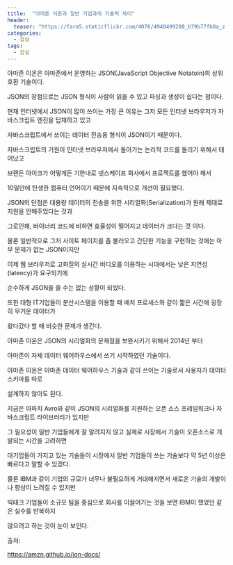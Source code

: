 ```yaml
---
title:  "아마존 이온과 일반 기업과의 기술력 차이"
header:
  teaser: "https://farm5.staticflickr.com/4076/4940499208_b79b77fb0a_z.jpg"
categories: 
  - 잡설
tags:
  - 잡설
---
```

  
  아마존 이온은 아마존에서 운영하는 JSON(JavaScript Objective Notatoin)의 상위호환 기술이다.
  
  JSON의 장점으로는 JSON 형식이 사람이 읽을 수 있고 파싱과 생성이 쉽다는 점이다.
  
  현재 인터넷에서 JSON이 많이 쓰이는 가장 큰 이유는 그저 모든 인터넷 브라우저가 자바스크립트 엔진을 탑재하고 있고
  
  자바스크립트에서 쓰이는 데이터 전송용 형식이 JSON이기 때문이다.
  
  자바스크립트의 기원이 인터넷 브라우저에서 돌아가는 논리적 코드를 돌리기 위해서 태어났고
  
  브랜든 아이크가 어떻게든 기한내로 넷스케이프 회사에서 프로젝트를 했어야 해서
  
  10일만에 탄생한 컴퓨터 언어이기 때문에 지속적으로 개선이 필요했다.
  
  JSON의 단점은 대용량 데이터의 전송을 위한 시리얼화(Serialization)가 원래 제대로 지원을 안해주었다는 것과
  
  그로인해, 바이너리 코드에 비하면 효율성이 떨어지고 데이터가 크다는 것 이다.
  
  물론 일반적으로 그저 사이트 페이지를 좀 불러오고 간단한 기능을 구현하는 것에는 아무 문제가 없는 JSON이지만
  
  이제 웹 브라우저로 고화질의 실시간 비디오를 이용하는 시대에서는 낮은 지연성(latency)가 요구되기에
  
  순수하게 JSON을 쓸 수는 없는 상황이 되었다.
  
  또한 대형 IT기업들이 분산시스템을 이용할 때 배치 프로세스와 같이 짧은 시간에 굉장히 무거운 데이터가
  
  왔다갔다 할 때 비슷한 문제가 생긴다.
  
  아마존 이온은 JSON의 시리얼화의 문제점을 보완시키기 위해서 2014년 부터
  
  아마존이 자체 데이터 웨어하우스에서 쓰기 시작하였던 기술이다.
  
  아마존 이온은 아마존 데이터 웨어하우스 기술과 같이 쓰이는 기술로서 사용자가 데이터 스키마를 따로
  
  설계하지 않아도 된다.
  
  지금은 아파치 Avro와 같이 JSON의 시리얼화를 지원하는 오픈 소스 프레임워크나 자바스크립트 라이브러리가 있지만
  
  그 필요성이 일반 기업들에게 잘 알려지지 않고 실제로 시장에서 기술이 오픈소스로 개발되는 시간을 고려하면
  
  대기업들이 가지고 있는 기술들이 시장에서 일반 기업들이 쓰는 기술보다 약 5년 이상은 빠르다고 말할 수 있겠다.
  
  물론 IBM과 같이 기업의 규모가 너무나 불필요하게 거대해지면서 새로운 기술의 개발이나 향상이 느려질 수 있지만
  
  빅테크 기업들이 소규모 팀을 중심으로 회사를 이끌어가는 것을 보면 IBM이 했었던 같은 실수를 반복하지
  
  않으려고 하는 것이 눈이 보인다.
  
  
 
 
출처: 

https://amzn.github.io/ion-docs/